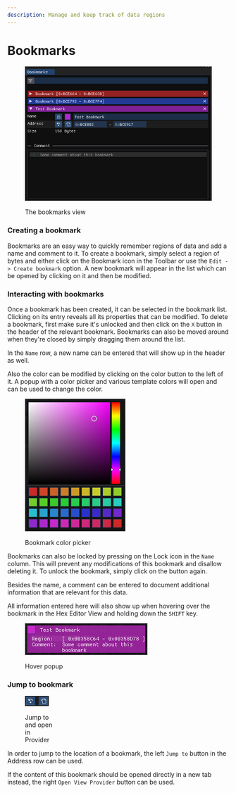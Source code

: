 ```yaml
---
description: Manage and keep track of data regions
---
```


# Bookmarks

<figure><img src="../.gitbook/assets/image (15).png" alt=""><figcaption><p>The bookmarks view</p></figcaption></figure>

### Creating a bookmark

Bookmarks are an easy way to quickly remember regions of data and add a name and comment to it. To create a bookmark, simply select a region of bytes and either click on the Bookmark icon in the Toolbar or use the `Edit -> Create bookmark` option. A new bookmark will appear in the list which can be opened by clicking on it and then be modified.

### Interacting with bookmarks

Once a bookmark has been created, it can be selected in the bookmark list. Clicking on its entry reveals all its properties that can be modified. To delete a bookmark, first make sure it's unlocked and then click on the `X` button in the header of the relevant bookmark. Bookmarks can also be moved around when they're closed by simply dragging them around the list.

In the `Name` row, a new name can be entered that will show up in the header as well.

Also the color can be modified by clicking on the color button to the left of it. A popup with a color picker and various template colors will open and can be used to change the color.

<figure><img src="../.gitbook/assets/imhex_ZV6OStMrQd.png" alt=""><figcaption><p>Bookmark color picker</p></figcaption></figure>

Bookmarks can also be locked by pressing on the Lock icon in the `Name` column. This will prevent any modifications of this bookmark and disallow deleting it. To unlock the bookmark, simply click on the button again.

Besides the name, a comment can be entered to document additional information that are relevant for this data.

All information entered here will also show up when hovering over the bookmark in the Hex Editor View and holding down the `SHIFT` key.

<figure><img src="../.gitbook/assets/imhex_IZihhibts8.png" alt=""><figcaption><p>Hover popup</p></figcaption></figure>

### Jump to bookmark

<figure><img src="../.gitbook/assets/imhex_koyF1J6O36.png" alt=""><figcaption><p>Jump to<br>and open<br>in<br>Provider</p></figcaption></figure>

In order to jump to the location of a bookmark, the left `Jump to` button in the Address row can be used.

If the content of this bookmark should be opened directly in a new tab instead, the right `Open View Provider` button can be used.
